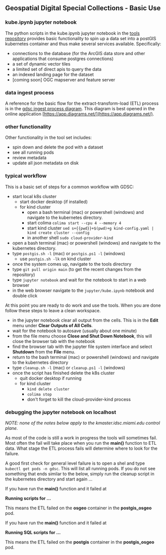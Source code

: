 ## Geospatial Digital Special Collections - Basic Use

### kube.ipynb jupyter notebook

The python scripts in the kube.ipynb jupyter notebook in the [tools repository](https://github.com/Geospatial-Digital-Special-Collections/tools) provides basic functionality to spin up a data set into a postGIS kubernetes container and thus make several services available. Specifically: 

- connections to the database (for the ArcGIS data store and other applications that consume postgres connections)  
- a set of dynamic vector tiles  
- a limited set of direct apis to query the data  
- an indexed landing page for the dataset  
- [coming soon] OGC mapserver and feature server

### data ingest process

A reference for the basic flow for the extract-transform-load (ETL) process is in the [gdsc ingest process diagram](../diagrams/gdsc_ingest_process.drawio). This diagram is best opened in the online application [https://app.diagrams.net/](https://app.diagrams.net/).  

### other functionality

Other functionality in the tool set includes:

- spin down and delete the pod with a dataset
- see all running pods
- review metadata
- update all json metadata on disk

### typical workflow  

This is a basic set of steps for a common workflow with GDSC:  

- start local k8s cluster
   - start docker desktop (if installed) 
   - for kind cluster
      - open a bash terminal (mac) or powershell (windows) and navigate to the kubernetes directory. 
      - start colima ```colima start --cpu 4 --memory 4```
      - start kind cluster ```sed s+{{pwd}}+$(pwd)+g kind-config.yaml | kind create cluster --config```  
      - in another shell ```sudo cloud-provider-kind```
- open a bash terminal (mac) or powershell (windows) and navigate to the kubernetes directory.  
- type ```postgis.sh -l``` (mac) or ```postgis.ps1 -l``` (windows)  
   - use  ```postgis.sh -lk``` on kind cluster
- once the system comes up, navigate to the tools directory  
- type ```git pull origin main``` (to get the recent changes from the repository)
- type ```jupyter notebook``` and wait for the notebook to start in a web browser  
- in the web browser navigate to the ```jupyter/kube.ipynb``` notebook and double click  

At this point you are ready to do work and use the tools. When you are done follow these steps to leave a clean workspace.  

- in the jupyter notebook clear all output from the cells. This is in the __Edit__ menu under __Clear Outputs of All Cells__.
- wait for the notebook to autosave (usually about one minute)  
- from the file menu choose __Close and Shut Down Notebook__, this will close the browser tab with the notebook  
- find the browser tab with the jupyter file system interface and select __Shutdown__ from the __File__ menu. 
- return to the bash terminal (mac) or powershell (windows) and navigate to the kubernetes directory  
- type ```cleanup.sh -l``` (mac) or ```cleanup.ps1 -l``` (windows)  
- once the script has finished delete the k8s cluster
   - quit docker desktop if running
   - for kind cluster
      - ```kind delete cluster```
      - ```colima stop``` 
      - don't forget to kill the cloud-provider-kind process

### debugging the jupyter notebook on localhost

_NOTE: none of the notes below apply to the kmaster.idsc.miami.edu control plane._

As most of the code is still a work in progress the tools will sometimes fail. Most often the fail will take place when you run the __main()__ function to ETL data. What stage the ETL process fails will determine where to look for the failure.

A good first check for general level failure is to open a shel and type ```kubectl get pods -n gdsc```. This will list all running pods. If you do not see something that ends similar to the below, simply run the cleanup script in the kubernetes directory and start again ...

If you have run the __main()__ function and it failed at

__Running scripts for ...__

This means the ETL failed on the __osgeo__ container in the __postgis_osgeo__ pod.

If you have run the __main()__ function and it failed at

__Running SQL scripts for ...__

This means the ETL failed on the __postgis__ container in the __postgis_osgeo__ pod.
